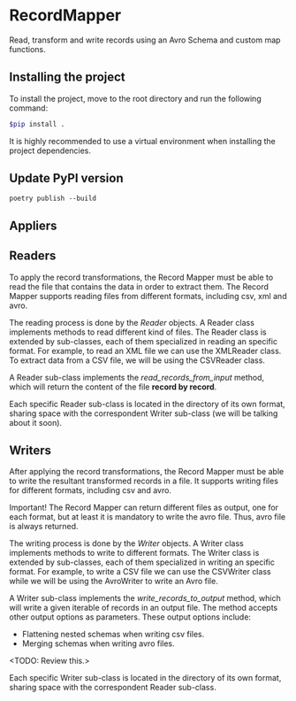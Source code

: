 # RecordMapper
Read, transform and write records using an Avro Schema and custom map functions.

## Installing the project

To install the project, move to the root directory and run the following command:

```bash
$pip install .
```

It is highly recommended to use a virtual environment when installing the project dependencies.

## Update PyPI version

    poetry publish --build
 
## Appliers

## Readers

To apply the record transformations, the Record Mapper must be able to read the file that
contains the data in order to extract them. The Record Mapper supports reading files from 
different formats, including csv, xml and avro.

The reading process is done by the *Reader* objects. A Reader class implements methods to 
read different kind of files. The Reader class is extended by sub-classes, each of them 
specialized in reading an specific format. For example, to read an XML file we can use the
XMLReader class. To extract data from a CSV file, we will be using the CSVReader class.

A Reader sub-class implements the *read_records_from_input* method, which will return the
content of the file **record by record**.

Each specific Reader sub-class is located in the directory of its own format, sharing space
with the correspondent Writer sub-class (we will be talking about it soon).


## Writers

After applying the record transformations, the Record Mapper must be able to write the
resultant transformed records in a file. It supports writing files for different formats, 
including csv and avro. 

Important! The Record Mapper can return different files as output, one for each format, 
but at least it is mandatory to write the avro file. Thus, avro file is always returned.

The writing process is done by the *Writer* objects. A Writer class implements methods to 
write to different formats. The Writer class is extended by sub-classes, each of them 
specialized in writing an specific format. For example, to write a CSV file we can use the
CSVWriter class while we will be using the AvroWriter to write an Avro file.

A Writer sub-class implements the *write_records_to_output* method, which will write a given
iterable of records in an output file. The method accepts other output options as parameters.
These output options include:
- Flattening nested schemas when writing csv files.
- Merging schemas when writing avro files.

<TODO: Review this.>

Each specific Writer sub-class is located in the directory of its own format, sharing space
with the correspondent Reader sub-class.
